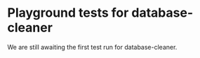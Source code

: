 # Playground tests for database-cleaner
We are still awaiting the first test run for database-cleaner.
